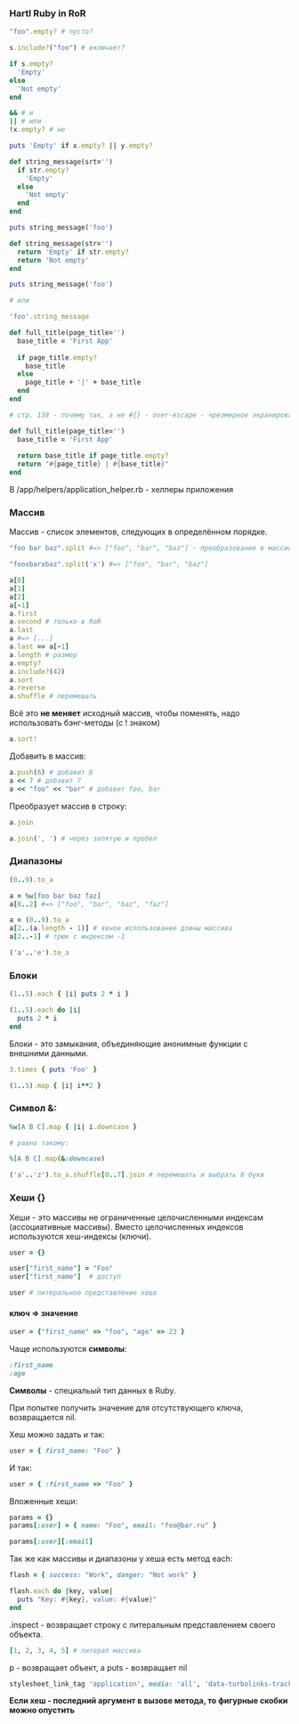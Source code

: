### Hartl Ruby in RoR

```ruby
"foo".empty? # пусто?

s.include?("foo") # включает?
```
```ruby
if s.empty?
  'Empty'
else
  'Not empty'
end
```
```ruby
&& # и
|| # или
!x.empty? # не
```
```ruby
puts 'Empty' if x.empty? || y.empty?
```
```ruby
def string_message(srt='')
  if str.empty?
    'Empty'
  else
    'Not empty'
  end
end

puts string_message('foo')
```
```ruby
def string_message(str='')
  return 'Empty' if str.empty?
  return 'Not empty'
end

puts string_message('foo')

# или

'foo'.string_message
```
```ruby
def full_title(page_title='')
  base_title = 'First App'
  
  if page_title.empty?
    base_title
  else
    page_title + '|' + base_title
  end
end

# стр. 138 - почему так, а не #{} - over-escape - чрезмерное экранирование
```
```ruby
def full_title(page_title='')
  base_title = 'First App'
  
  return base_title if page_title.empty?
  return "#{page_title} | #{base_title}"
end
```
В /app/helpers/application_helper.rb - хелперы приложения

### Массив

Массив - список элементов, следующих в определённом порядке.

```ruby
"foo bar baz".split #=> ["foo", "bar", "baz"] - преобразование в массив
```
```ruby
"fooxbarxbaz".split('x') #=> ["foo", "bar", "baz"]
```
```ruby
a[0]
a[1]
a[2]
a[-1]
a.first
a.second # только в RoR
a.last
a #=> [...]
a.last == a[-1]
a.length # размер
a.empty?
a.include?(42)
a.sort
a.reverse
a.shuffle # перемешать
```
Всё это **не меняет** исходный массив, чтобы поменять, надо использовать бэнг-методы (с ! знаком)

```ruby
a.sort!
```
Добавить в массив:
```ruby
a.push(6) # добавит 6
a << 7 # добавит 7
a << "foo" << "bar" # добавит foo, bar
```
Преобразует массив в строку:
```ruby
a.join

a.join(', ') # через запятую и пробел
```
### Диапазоны

```ruby
(0..9).to_a

a = %w[foo bar baz faz]
a[0..2] #=> ["foo", "bar", "baz", "faz"]

a = (0..9).to_a
a[2..(a.length - 1)] # явное использование длины массива
a[2..-1] # трюк с индексом -1

('a'..'e').to_a
```

### Блоки

```ruby
(1..5).each { |i| puts 2 * i }
```
```ruby
(1..5).each do |i|
  puts 2 * i
end
```
Блоки - это замыкания, объединяющие анонимные функции с внешними данными.

```ruby
3.times { puts 'Foo' }

(1..5).map { |i| i**2 }
```

### Символ &:

```ruby
%w[A B C].map { |i| i.downcase }

# равно такому:

%[A B C].map(&:downcase)
```
```ruby
('a'..'z').to_a.shuffle[0..7].join # перемешать и выбрать 8 букв
```

### Хеши {}

Хеши - это массивы не ограниченные целочисленными индексам (ассоциативные массивы). Вместо целочисленных индексов используются хеш-индексы (ключи).

```ruby
user = {}

user["first_name"] = "Foo"
user["first_name"]  # доступ

user # литеральное представление хеша
```

#### ключ => значение

```ruby
user = {"first_name" => "foo", "age" => 23 }
```
Чаще используются **символы**:

```ruby
:first_name
:age
```

**Символы** - специальый тип данных в Ruby.

При попытке получить значение для отсутствующего ключа, возвращается nil.

Хеш можно задать и так:

```ruby
user = { first_name: "Foo" }
```
И так:
```ruby
user = { :first_name => "Foo" }
```
Вложенные хеши:
```ruby
params = {}
params[:user] = { name: "Foo", email: "foo@bar.ru" }

params[:user][:email]
```

Так же как массивы и диапазоны у хеша есть метод each:

```ruby
flash = { success: "Work", danger: "Not work" }

flash.each do |key, value|
  puts "Key: #{key}, value: #{value}"
end
```
.inspect - возвращает строку с литеральным представлением своего объекта.

```ruby
[1, 2, 3, 4, 5] # литерал массива
```

p - возвращает объект, а puts - возвращает nil

```ruby
stylesheet_link_tag 'application', media: 'all', 'data-turbolinks-track' => true
```
**Если хеш - последний аргумент в вызове метода, то фигурные скобки можно опустить**
